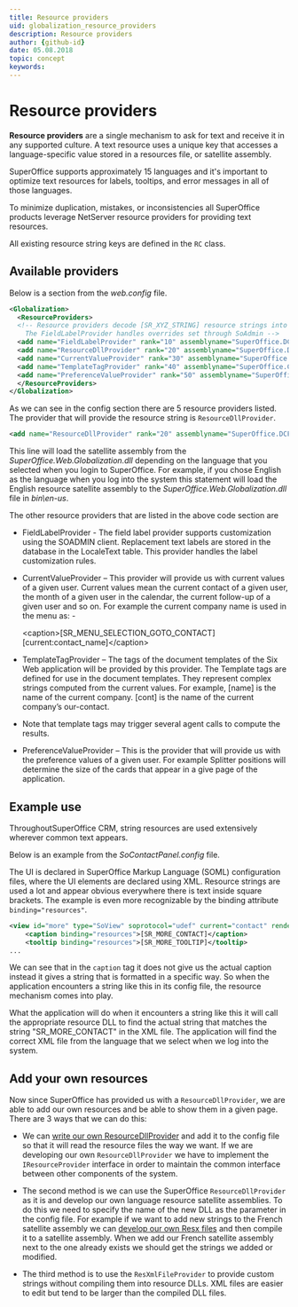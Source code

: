 ```yaml
---
title: Resource providers
uid: globalization_resource_providers   
description: Resource providers
author: {github-id}
date: 05.08.2018
topic: concept
keywords:
---
```


# Resource providers

**Resource providers** are a single mechanism to ask for text and receive it in any supported culture. A text resource uses a unique key that accesses a language-specific value stored in a resources file, or satellite assembly.

SuperOffice supports approximately 15 languages and it's important to optimize text resources for labels, tooltips, and error messages in all of those languages.

To minimize duplication, mistakes, or inconsistencies all SuperOffice products leverage NetServer resource providers for providing text resources.

All existing resource string keys are defined in the `RC` class.

## Available providers

Below is a section from the *web.config* file.

<!-- markdownlint-disable MD013 -->
```XML
<Globalization>
  <ResourceProviders>
  <!-- Resource providers decode [SR_XYZ_STRING] resource strings into localized resources.
    The FieldLabelProvider handles overrides set through SoAdmin -->
  <add name="FieldLabelProvider" rank="10" assemblyname="SuperOffice.DCF" objecttype="SuperOffice.Globalization.FieldLabelProvider" />
  <add name="ResourceDllProvider" rank="20" assemblyname="SuperOffice.DCF" objecttype="SuperOffice.Globalization.ResourceDllProvider" params="SuperOffice.Web.Globalization.ResourceStrings;SuperOffice.Web.Globalization" />
  <add name="CurrentValueProvider" rank="30" assemblyname="SuperOffice.CRMWeb" objecttype="SuperOffice.CRM.Web.Globalization.CurrentAsResourceProvider" />
  <add name="TemplateTagProvider" rank="40" assemblyname="SuperOffice.CRMWeb" objecttype="SuperOffice.CRM.Web.Globalization.TemplateTagAsResourceProvider" />
  <add name="PreferenceValueProvider" rank="50" assemblyname="SuperOffice.CRMWeb" objecttype="SuperOffice.CRM.Web.Globalization.UserPreferenceAsResourceProvider" />
  </ResourceProviders>
</Globalization>
```

As we can see in the config section there are 5 resource providers listed. The provider that will provide the resource string is `ResourceDllProvider`.

```XML
<add name="ResourceDllProvider" rank="20" assemblyname="SuperOffice.DCF" objecttype="SuperOffice.Globalization.ResourceDllProvider" params="SuperOffice.Web.Globalization.ResourceStrings;SuperOffice.Web.Globalization" />
```
<!-- markdownlint-restore -->

This line will load the satellite assembly from the *SuperOffice.Web.Globalization.dll* depending on the language that you selected when you login to SuperOffice. For example, if you chose English as the language when you log into the system this statement will load the English resource satellite assembly to the *SuperOffice.Web.Globalization.dll* file in *bin\\en-us*.

The other resource providers that are listed in the above code section are

* FieldLabelProvider - The field label provider supports customization using the SOADMIN client.  Replacement text labels are stored in the database in the LocaleText table. This provider handles the label customization rules.
* CurrentValueProvider – This provider will provide us with current values of a given user. Current values mean the current contact of a given user, the month of a given user in the calendar, the current follow-up of a given user and so on. For example the current company name is used in the menu as: -

  &lt;caption&gt;\[SR\_MENU\_SELECTION\_GOTO\_CONTACT\] \[current:contact\_name\]&lt;/caption&gt;

* TemplateTagProvider – The tags of the document templates of the Six Web application will be provided by this provider. The Template tags are defined for use in the document templates. They represent complex strings computed from the current values. For example, \[name\] is the name of the current company. \[cont\] is the name of the current company’s our-contact.
* Note that template tags may trigger several agent calls to compute the results.
* PreferenceValueProvider – This is the provider that will provide us with the preference values of a given user. For example Splitter positions will determine the size of the cards that appear in a give page of the application.

## Example use

ThroughoutSuperOffice CRM, string resources are used extensively wherever common text appears.

Below is an example from the *SoContactPanel.config* file.

The UI is declared in SuperOffice Markup Language (SOML) configuration files, where the UI elements are declared using XML. Resource strings are used a lot and appear obvious everywhere there is text inside square brackets. The example is even more recognizable by the binding attribute `binding="resources"`.

```XML
<view id="more" type="SoView" soprotocol="udef" current="contact" rendermode="display" ...>
    <caption binding="resources">[SR_MORE_CONTACT]</caption>
    <tooltip binding="resources">[SR_MORE_TOOLTIP]</tooltip>
...
```

We can see that in the `caption` tag it does not give us the actual caption instead it gives a string that is formatted in a specific way. So when the application encounters a string like this in its config file, the resource mechanism comes into play.

What the application will do when it encounters a string like this it will call the appropriate resource DLL to find the actual string that matches the string "SR\_MORE\_CONTACT" in the XML file. The application will find the correct XML file from the language that we select when we log into the system.

## Add your own resources

Now since SuperOffice has provided us with a `ResourceDllProvider`, we are able to add our own resources and be able to show them in a given page. There are 3 ways that we can do this:

* We can [write our own ResourceDllProvider][1] and add it to the config file so that it will read the resource files the way we want. If we are developing our own `ResourceDllProvider` we have to implement the `IResourceProvider` interface in order to maintain the common interface between other components of the system.

* The second method is we can use the SuperOffice `ResourceDllProvider` as it is and develop our own language resource satellite assemblies. To do this we need to specify the name of the new DLL as the parameter in the config file. For example if we want to add new strings to the French satellite assembly we can [develop our own Resx files][2] and then compile it to a satellite assembly. When we add our French satellite assembly next to the one already exists we should get the strings we added or modified.

* The third method is to use the `ResXmlFileProvider` to provide custom strings without compiling them into resource DLLs. XML files are easier to edit but tend to be larger than the compiled DLL files.

<!-- ## See also

* IResourceProvider
* ResourceDllProvider
* ResXmlFileProvider
* TemplateTagAsResourceProvider -->

<!-- Referenced links -->
[1]: create-resource-provider.md
[2]: create-resx-file.md
